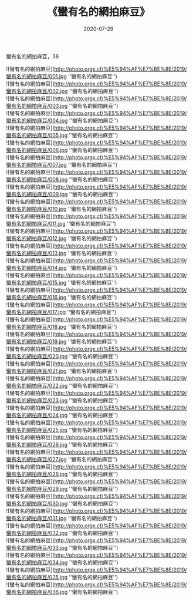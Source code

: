 ﻿---
layout: post
title:  《蠻有名的網拍麻豆》
date:   2020-07-29
img: http://photo.orgx.cf/%E5%94%AF%E7%BE%8E/2019/蠻有名的網拍麻豆/000.jpg
categories: [美女, 清纯, 唯美]
---

蠻有名的網拍麻豆，36

![蠻有名的網拍麻豆](http://photo.orgx.cf/%E5%94%AF%E7%BE%8E/2019/蠻有名的網拍麻豆/001.jpg ''蠻有名的網拍麻豆'') <br>
![蠻有名的網拍麻豆](http://photo.orgx.cf/%E5%94%AF%E7%BE%8E/2019/蠻有名的網拍麻豆/002.jpg ''蠻有名的網拍麻豆'') <br>
![蠻有名的網拍麻豆](http://photo.orgx.cf/%E5%94%AF%E7%BE%8E/2019/蠻有名的網拍麻豆/003.jpg ''蠻有名的網拍麻豆'') <br>
![蠻有名的網拍麻豆](http://photo.orgx.cf/%E5%94%AF%E7%BE%8E/2019/蠻有名的網拍麻豆/004.jpg ''蠻有名的網拍麻豆'') <br>
![蠻有名的網拍麻豆](http://photo.orgx.cf/%E5%94%AF%E7%BE%8E/2019/蠻有名的網拍麻豆/005.jpg ''蠻有名的網拍麻豆'') <br>
![蠻有名的網拍麻豆](http://photo.orgx.cf/%E5%94%AF%E7%BE%8E/2019/蠻有名的網拍麻豆/006.jpg ''蠻有名的網拍麻豆'') <br>
![蠻有名的網拍麻豆](http://photo.orgx.cf/%E5%94%AF%E7%BE%8E/2019/蠻有名的網拍麻豆/007.jpg ''蠻有名的網拍麻豆'') <br>
![蠻有名的網拍麻豆](http://photo.orgx.cf/%E5%94%AF%E7%BE%8E/2019/蠻有名的網拍麻豆/008.jpg ''蠻有名的網拍麻豆'') <br>
![蠻有名的網拍麻豆](http://photo.orgx.cf/%E5%94%AF%E7%BE%8E/2019/蠻有名的網拍麻豆/009.jpg ''蠻有名的網拍麻豆'') <br>
![蠻有名的網拍麻豆](http://photo.orgx.cf/%E5%94%AF%E7%BE%8E/2019/蠻有名的網拍麻豆/010.jpg ''蠻有名的網拍麻豆'') <br>
![蠻有名的網拍麻豆](http://photo.orgx.cf/%E5%94%AF%E7%BE%8E/2019/蠻有名的網拍麻豆/011.jpg ''蠻有名的網拍麻豆'') <br>
![蠻有名的網拍麻豆](http://photo.orgx.cf/%E5%94%AF%E7%BE%8E/2019/蠻有名的網拍麻豆/012.jpg ''蠻有名的網拍麻豆'') <br>
![蠻有名的網拍麻豆](http://photo.orgx.cf/%E5%94%AF%E7%BE%8E/2019/蠻有名的網拍麻豆/013.jpg ''蠻有名的網拍麻豆'') <br>
![蠻有名的網拍麻豆](http://photo.orgx.cf/%E5%94%AF%E7%BE%8E/2019/蠻有名的網拍麻豆/014.jpg ''蠻有名的網拍麻豆'') <br>
![蠻有名的網拍麻豆](http://photo.orgx.cf/%E5%94%AF%E7%BE%8E/2019/蠻有名的網拍麻豆/015.jpg ''蠻有名的網拍麻豆'') <br>
![蠻有名的網拍麻豆](http://photo.orgx.cf/%E5%94%AF%E7%BE%8E/2019/蠻有名的網拍麻豆/016.jpg ''蠻有名的網拍麻豆'') <br>
![蠻有名的網拍麻豆](http://photo.orgx.cf/%E5%94%AF%E7%BE%8E/2019/蠻有名的網拍麻豆/017.jpg ''蠻有名的網拍麻豆'') <br>
![蠻有名的網拍麻豆](http://photo.orgx.cf/%E5%94%AF%E7%BE%8E/2019/蠻有名的網拍麻豆/018.jpg ''蠻有名的網拍麻豆'') <br>
![蠻有名的網拍麻豆](http://photo.orgx.cf/%E5%94%AF%E7%BE%8E/2019/蠻有名的網拍麻豆/019.jpg ''蠻有名的網拍麻豆'') <br>
![蠻有名的網拍麻豆](http://photo.orgx.cf/%E5%94%AF%E7%BE%8E/2019/蠻有名的網拍麻豆/020.jpg ''蠻有名的網拍麻豆'') <br>
![蠻有名的網拍麻豆](http://photo.orgx.cf/%E5%94%AF%E7%BE%8E/2019/蠻有名的網拍麻豆/021.jpg ''蠻有名的網拍麻豆'') <br>
![蠻有名的網拍麻豆](http://photo.orgx.cf/%E5%94%AF%E7%BE%8E/2019/蠻有名的網拍麻豆/022.jpg ''蠻有名的網拍麻豆'') <br>
![蠻有名的網拍麻豆](http://photo.orgx.cf/%E5%94%AF%E7%BE%8E/2019/蠻有名的網拍麻豆/023.jpg ''蠻有名的網拍麻豆'') <br>
![蠻有名的網拍麻豆](http://photo.orgx.cf/%E5%94%AF%E7%BE%8E/2019/蠻有名的網拍麻豆/024.jpg ''蠻有名的網拍麻豆'') <br>
![蠻有名的網拍麻豆](http://photo.orgx.cf/%E5%94%AF%E7%BE%8E/2019/蠻有名的網拍麻豆/025.jpg ''蠻有名的網拍麻豆'') <br>
![蠻有名的網拍麻豆](http://photo.orgx.cf/%E5%94%AF%E7%BE%8E/2019/蠻有名的網拍麻豆/026.jpg ''蠻有名的網拍麻豆'') <br>
![蠻有名的網拍麻豆](http://photo.orgx.cf/%E5%94%AF%E7%BE%8E/2019/蠻有名的網拍麻豆/027.jpg ''蠻有名的網拍麻豆'') <br>
![蠻有名的網拍麻豆](http://photo.orgx.cf/%E5%94%AF%E7%BE%8E/2019/蠻有名的網拍麻豆/028.jpg ''蠻有名的網拍麻豆'') <br>
![蠻有名的網拍麻豆](http://photo.orgx.cf/%E5%94%AF%E7%BE%8E/2019/蠻有名的網拍麻豆/029.jpg ''蠻有名的網拍麻豆'') <br>
![蠻有名的網拍麻豆](http://photo.orgx.cf/%E5%94%AF%E7%BE%8E/2019/蠻有名的網拍麻豆/030.jpg ''蠻有名的網拍麻豆'') <br>
![蠻有名的網拍麻豆](http://photo.orgx.cf/%E5%94%AF%E7%BE%8E/2019/蠻有名的網拍麻豆/031.jpg ''蠻有名的網拍麻豆'') <br>
![蠻有名的網拍麻豆](http://photo.orgx.cf/%E5%94%AF%E7%BE%8E/2019/蠻有名的網拍麻豆/032.jpg ''蠻有名的網拍麻豆'') <br>
![蠻有名的網拍麻豆](http://photo.orgx.cf/%E5%94%AF%E7%BE%8E/2019/蠻有名的網拍麻豆/033.jpg ''蠻有名的網拍麻豆'') <br>
![蠻有名的網拍麻豆](http://photo.orgx.cf/%E5%94%AF%E7%BE%8E/2019/蠻有名的網拍麻豆/034.jpg ''蠻有名的網拍麻豆'') <br>
![蠻有名的網拍麻豆](http://photo.orgx.cf/%E5%94%AF%E7%BE%8E/2019/蠻有名的網拍麻豆/035.jpg ''蠻有名的網拍麻豆'') <br>
![蠻有名的網拍麻豆](http://photo.orgx.cf/%E5%94%AF%E7%BE%8E/2019/蠻有名的網拍麻豆/036.jpg ''蠻有名的網拍麻豆'') <br>
